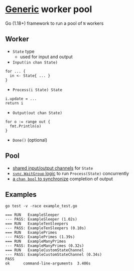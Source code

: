 # [Generic](https://gobyexample.com/generics) worker pool

Go (1.18+) framework to run a pool of `N` workers

## Worker
* `State` type
  * used for input and output
* `Input(in chan State)`
```
for ... {
  in <- State{ ... }
}
```
* `Process(i State) State`
```
i.update = ...
return i
```
* `Output(out chan State)`
```
for o := range out {
  fmt.Println(o)
}
```
* `Done()` (optional)

## Pool
* [shared input/output channels](https://gobyexample.com/worker-pools) for `State`
* [`sync.WaitGroup` logic](https://gobyexample.com/waitgroups) to run `Process(State)` concurrently
* [a `chan bool` to synchronize](https://gobyexample.com/channel-synchronization) completion of output

## Examples
```
go test -v -race example_test.go
```
```
=== RUN   ExampleSleeper
--- PASS: ExampleSleeper (1.02s)
=== RUN   ExampleTenSleepers
--- PASS: ExampleTenSleepers (0.10s)
=== RUN   ExamplePrimes
--- PASS: ExamplePrimes (1.39s)
=== RUN   ExampleManyPrimes
--- PASS: ExampleManyPrimes (0.32s)
=== RUN   ExampleCustomStateChannel
--- PASS: ExampleCustomStateChannel (0.34s)
PASS
ok  	command-line-arguments	3.406s
```

